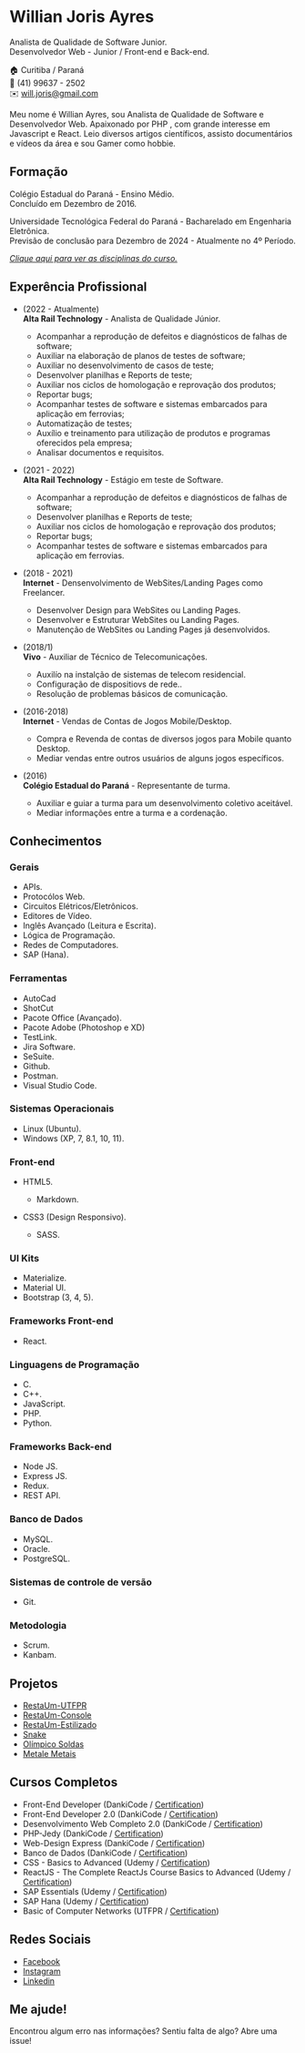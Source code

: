 # Willian Joris Ayres

Analista de Qualidade de Software Junior.<br/>
Desenvolvedor Web - Junior / Front-end e Back-end.

🏠 Curitiba / Paraná <br/>
📱 (41) 99637 - 2502 <br/>
✉️ will.joris@gmail.com

Meu nome é Willian Ayres, sou Analista de Qualidade de Software e Desenvolvedor Web. Apaixonado por PHP , com grande interesse em Javascript e React. 
Leio diversos artigos científicos, assisto documentários e vídeos da área e sou Gamer como hobbie.<br />


## Formação 

Colégio Estadual do Paraná - Ensino Médio. <br/>
Concluído em Dezembro de 2016.

Universidade Tecnológica Federal do Paraná - Bacharelado em Engenharia Eletrônica. <br/>
Previsão de conclusão para Dezembro de 2024 - Atualmente no 4º Período.

[_Clique aqui para ver as disciplinas do curso._](disciplines.md#bachelors-degree-in-electronic-engineering)<br />

## Experência Profissional

* (2022 - Atualmente) <br/>
**Alta Rail Technology** - 
Analista de Qualidade Júnior.
    * Acompanhar a reprodução de defeitos e diagnósticos de falhas de software;
    * Auxiliar na elaboração de planos de testes de software;
    * Auxiliar no desenvolvimento de casos de teste;
    * Desenvolver planilhas e Reports de teste;
    * Auxiliar nos ciclos de homologação e reprovação dos produtos;
    * Reportar bugs;
    * Acompanhar testes de software e sistemas embarcados para aplicação em ferrovias;
    * Automatização de testes;
    * Auxílio e treinamento para utilização de produtos e programas oferecidos pela empresa;
    * Analisar documentos e requisitos.

* (2021 - 2022) <br/>
**Alta Rail Technology** - 
Estágio em teste de Software.
    * Acompanhar a reprodução de defeitos e diagnósticos de falhas de software;
    * Desenvolver planilhas e Reports de teste;
    * Auxiliar nos ciclos de homologação e reprovação dos produtos;
    * Reportar bugs;
    * Acompanhar testes de software e sistemas embarcados para aplicação em ferrovias.

* (2018 - 2021) <br/>
**Internet** - 
Densenvolvimento de WebSites/Landing Pages como Freelancer.
  * Desenvolver Design para WebSites ou Landing Pages.
  * Desenvolver e Estruturar WebSites ou Landing Pages.
  * Manutenção de WebSites ou Landing Pages já desenvolvidos.

* (2018/1) <br />
**Vivo** - 
Auxiliar de Técnico de Telecomunicações.
  * Auxilío na instalção de sistemas de telecom residencial.
  * Configuração de dispositiovs de rede..
  * Resolução de problemas básicos de comunicação.

* (2016-2018) <br />
**Internet** - 
Vendas de Contas de Jogos Mobile/Desktop.
  * Compra e Revenda de contas de diversos jogos para Mobile quanto Desktop.
  * Mediar vendas entre outros usuários de alguns jogos específicos.

* (2016) <br/>
**Colégio Estadual do Paraná** - 
Representante de turma.
  * Auxiliar e guiar a turma para um desenvolvimento coletivo aceitável.
  * Mediar informações entre a turma e a cordenação.<br />

## Conhecimentos

### Gerais
  
* APIs.
* Protocólos Web.
* Circuitos Elétricos/Eletrônicos.
* Editores de Vídeo.
* Inglês Avançado (Leitura e Escrita).
* Lógica de Programação.
* Redes de Computadores.
* SAP (Hana).

### Ferramentas
 * AutoCad
 * ShotCut
 * Pacote Office (Avançado).
 * Pacote Adobe (Photoshop e XD)
 * TestLink.
 * Jira Software.
 * SeSuite.
 * Github.
 * Postman.
 * Visual Studio Code.

### Sistemas Operacionais
* Linux (Ubuntu).
* Windows (XP, 7, 8.1, 10, 11).

### Front-end
* HTML5.
  * Markdown.

* CSS3 (Design Responsivo).
  * SASS.

### UI Kits
* Materialize.
* Material UI.
* Bootstrap (3, 4, 5).

### Frameworks Front-end
* React.

### Linguagens de Programação
* C.
* C++.
* JavaScript.
* PHP.
* Python.

### Frameworks Back-end
* Node JS.
* Express JS.
* Redux.
* REST API.

### Banco de Dados
* MySQL.
* Oracle.
* PostgreSQL.

### Sistemas de controle de versão
* Git.

### Metodologia
* Scrum.
* Kanbam.<br />

## Projetos
* [RestaUm-UTFPR](https://github.com/willianayres/projects/tree/main/resta-um-utfpr)
* [RestaUm-Console](https://github.com/willianayres/projects/tree/main/resta-um-console)
* [RestaUm-Estilizado](https://github.com/willianayres/projects/tree/main/resta-um-estilizado)
* [Snake](https://github.com/willianayres/projects/tree/main/snake)
* [Olímpico Soldas](https://olimpicosoldas.com.br)
* [Metale Metais](https://metalemetais.com.br)<br />

## Cursos Completos
* Front-End Developer (DankiCode / [Certification](certificates/courses/frontend/FrontEnd.pdf))
* Front-End Developer 2.0 (DankiCode / [Certification](certificates/courses/frontend2/FrontEnd2.0.pdf))
* Desenvolvimento Web Completo 2.0 (DankiCode / [Certification](certificates/courses/webdev2/DesenvolvimentoWebCompleto2.0.pdf))
* PHP-Jedy (DankiCode / [Certification](certificates/courses/php/PHP-Jedy.pdf))
* Web-Design Express (DankiCode / [Certification](certificates/courses/webdesign/WebDesignExpress.pdf))
* Banco de Dados (DankiCode / [Certification](certificates/courses/db/Banco_De_Dados.pdf))
* CSS - Basics to Advanced (Udemy / [Certification](certificates/courses/css/CSS_Basics_To_Advanced_For_Front_End_Development_(2021).pdf))
* ReactJS - The Complete ReactJs Course Basics to Advanced (Udemy / [Certification](certificates/courses/react/The_Complete_ReactJs_Course-Basics_to_Advanced.pdf))
* SAP Essentials (Udemy / [Certification](certificates/courses/sap/SAP_Business_Analytics_Essential_Training.pdf))
* SAP Hana (Udemy / [Certification](certificates/courses/sap-4hana/SAP_4HANA_Bootcamp_2021.pdf))
* Basic of Computer Networks (UTFPR / [Certification](certificates/courses/redes/Curso_Basico_em_Redes_de_Computadores.pdf))<br />

## Redes Sociais
*  [Facebook](https://www.facebook.com/willian.joris)
*  [Instagram](https://www.instagram.com/willjoris/)
*  [Linkedin](https://www.linkedin.com/in/willian-j-ayres/)<br />

## Me ajude!
Encontrou algum erro nas informações? Sentiu falta de algo? Abre uma issue! <br/>
